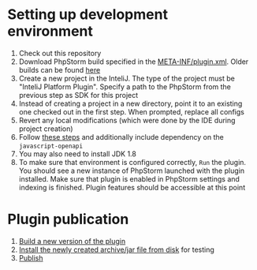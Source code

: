 # Setting up development environment

1. Check out this repository
1. Download PhpStorm build specified in the [META-INF/plugin.xml](./META-INF/plugin.xml). Older builds can be found [here](https://confluence.jetbrains.com/display/PhpStorm/Previous+PhpStorm+Releases)
1. Create a new project in the InteliJ. The type of the project must be "InteliJ Platform Plugin". Specify a path to the PhpStorm from the previous step as SDK for this project
1. Instead of creating a project in a new directory, point it to an existing one checked out in the first step. When prompted, replace all configs
1. Revert any local modifications (which were done by the IDE during project creation)
1. Follow [these steps](http://www.jetbrains.org/intellij/sdk/docs/products/phpstorm/setting_up_environment.html) and additionally include dependency on the `javascript-openapi`
1. You may also need to install JDK 1.8
1. To make sure that environment is configured correctly, `Run` the plugin. You should see a new instance of PhpStorm launched with the plugin installed. Make sure that plugin is enabled in PhpStorm settings and indexing is finished. Plugin features should be accessible at this point

# Plugin publication

1. [Build a new version of the plugin](https://www.jetbrains.org/intellij/sdk/docs/basics/getting_started/deploying_plugin.html)
1. [Install the newly created archive/jar file from disk](https://www.jetbrains.com/help/idea/managing-plugins.html#installing-plugins-from-disk) for testing
1. [Publish](https://www.jetbrains.org/intellij/sdk/docs/basics/getting_started/publishing_plugin.html)